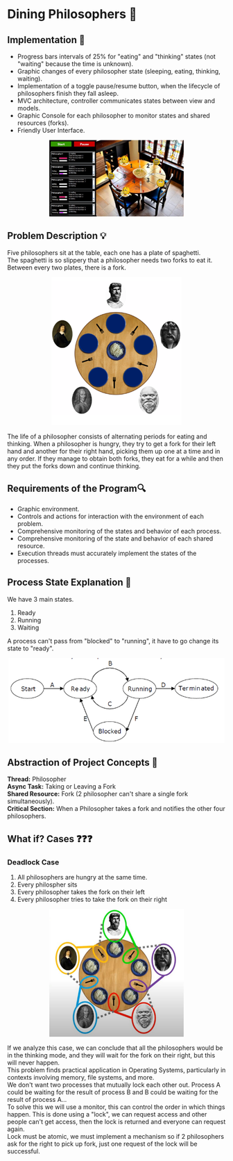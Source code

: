 # Dining Philosophers 📖

## Implementation 🚀
<ul>
    <li>Progress bars intervals of 25% for "eating" and "thinking" states (not "waiting" because the time is unknown). </li>
    <li>Graphic changes of every philosopher state (sleeping, eating, thinking, waiting). </li>
    <li>Implementation of a toggle pause/resume button, when the lifecycle of philosophers finish they fall asleep. </li>
    <li>MVC architecture, controller communicates states between view and models. </li>
    <li>Graphic Console for each philosopher to monitor states and shared resources (forks). </li>
    <li>Friendly User Interface. </li>
</ul>

<p align="center"> 
    <img src="img/application.jpg" width="310px">
</p>

## Problem Description 💡
<p>
    Five philosophers sit at the table, each one has a plate of spaghetti.<br>
    The spaghetti is so slippery that a philosopher needs two forks to eat it.<br>
    Between every two plates, there is a fork.
</p>

<p align="center">
    <img src="img/rdm1.png" width="300px">
</p>

<p>
    The life of a philosopher consists of alternating periods for eating and thinking. When a philosopher is hungry, they try to get a fork for their left hand and another for their right hand, picking them up one at a time and in any order. If they manage to obtain both forks, they eat for a while and then they put the forks down and continue thinking.
</p>

## Requirements of the Program🔍
<ul>
    <li>Graphic environment.</li>
    <li>Controls and actions for interaction with the environment of each problem.</li>
    <li>Comprehensive monitoring of the states and behavior of each process.</li>
    <li>Comprehensive monitoring of the state and behavior of each shared resource.</li>
    <li>Execution threads must accurately implement the states of the processes.</li>
</ul>

## Process State Explanation 🔧
<p>
    We have 3 main states.
    <ol>
        <li>Ready</li>
        <li>Running</li>
        <li>Waiting</li>
    </ol>
    A process can't pass from "blocked" to "running", it have to go change its state to "ready".<br>
</p>

<p align="center">
    <img src="img/process-states.png" width="500px">
</p>

## Abstraction of Project Concepts 🔧

**Thread:** Philosopher<br>
**Async Task:**  Taking or Leaving a Fork<br>
**Shared Resource:** Fork (2 philosopher can't share a single fork simultaneously).<br>
**Critical Section:** When a Philosopher takes a fork and notifies the other four philosophers.<br>

## What if? Cases ❓❓❓

### Deadlock Case
<ol>
    <li>All philosophers are hungry at the same time.</li>
    <li>Every philospher sits</li>
    <li>Every philosopher takes the fork on their left</li>
    <li>Every philosopher tries to take the fork on their right</li>
</ol>

<p align="center"> 
    <img src="img/deadlock.JPG" width="310px">
</p>

<p>
    If we analyze this case, we can conclude that all the philosophers would be in the thinking mode, and they will wait for the fork on their right, but this will never happen.<br>
    This problem finds practical application in Operating Systems, particularly in contexts involving memory, file systems, and more.<br>
    We don't want two processes that mutually lock each other out. Process A could be waiting for the result of process B and B could be waiting for the result of process A...<br>
    To solve this we will use a monitor, this can control the order in which things happen. This is done using a "lock", we can request access and other people can't get access, then the lock is returned and everyone can request again. <br>
    Lock must be atomic, we must implement a mechanism so if 2 philosophers ask for the right to pick up fork, just one request of the lock will be successful.
</p>



